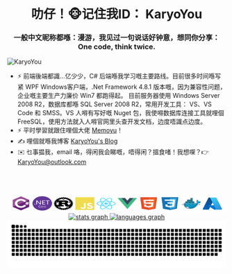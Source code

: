 <h1 align="center"> 叻仔！🐵记住我ID： KaryoYou </h1>
<h3 align="center"> 一般中文昵称都喺：漫游，我见过一句说话好钟意，想同你分享：One code, think twice.</h3>

<p align="left"> <img src="https://komarev.com/ghpvc/?username=KaryoYou&label=%20%20%20%20执返剂↝%20%20%20%20&color=0e75b6&style=flat" alt="KaryoYou" />

  - ⚡ 前端後端都識...亿少少，C# 后端喺我学习嘅主要路线。目前很多时间喺写紧 WPF Windows客户端，.Net Framework 4.8.1 版本嘅，因为兼容性问题，企业嘅主要生产力廉价 Win7 都跑得起。 目前服务器使用 Windows Server 2008 R2，数据库都喺 SQL Server 2008 R2，常用开发工具： VS、VS Code 和 SMSS。VS 人嘚有写好嘅 Nuget 包，我使嘚数据库连接工具就哩個 FreeSQL，使用方法就入人嘚官网里头查开发文档，边度唔識点边度。
  - ⚡ 平时學習就跟住哩個大佬 <a href="https://github.com/Memoyu" target="_blank">Memoyu</a>！
  - ✍️ 哩個就喺我博客 <a href="https://www.cnblogs.com/KaryoYou" target="_blank">KaryoYou's Blog</a>
  - ✉️ 乜事揾我，email 咯，得闲我会睇嘅，唔得闲？搵食啫！我想㗎？👉 KaryoYou@outlook.com

</br>
</br>
</br>

<!--技能图标-->
<div align="center">
   <img align="center" alt="csharp" height="33" width="45" src="https://raw.githubusercontent.com/devicons/devicon/master/icons/csharp/csharp-original.svg">
   <img align="center" alt="dotnetcore" height="33" width="45" src="https://raw.githubusercontent.com/devicons/devicon/master/icons/dotnetcore/dotnetcore-original.svg">
   <img align="center" alt="rust" height="30" width="45" src="https://raw.githubusercontent.com/devicons/devicon/master/icons/rust/rust-original.svg">
  <img align="center" alt="javascript" height="30" width="45" src="https://raw.githubusercontent.com/devicons/devicon/master/icons/javascript/javascript-plain.svg">
  <img align="center" alt="react" height="30" width="45" src="https://raw.githubusercontent.com/devicons/devicon/master/icons/react/react-original.svg">
  <img align="center" alt="vuejs" height="30" width="45" src="https://raw.githubusercontent.com/devicons/devicon/master/icons/vuejs/vuejs-original.svg">
  <img align="center" alt="html5" height="30" width="45" src="https://raw.githubusercontent.com/devicons/devicon/master/icons/html5/html5-original.svg">  
  <img align="center" alt="css3" height="30" width="45" src="https://raw.githubusercontent.com/devicons/devicon/master/icons/css3/css3-original.svg">
    <img align="center" alt="docker" height="45" width="45" src="https://raw.githubusercontent.com/devicons/devicon/master/icons/docker/docker-original.svg">
    <img align="center" alt="azure" height="30" width="45" src="https://raw.githubusercontent.com/devicons/devicon/master/icons/azure/azure-original.svg">
</div>

<!--github 数据统计-->
<div align="center">
  <a href="https://github.com/KaryoYou" target="_blank">
    <img src="https://github-readme-stats.vercel.app/api?username=KaryoYou&hide_title=true&hide_border=ture&layout=compact"  height="150" alt="stats graph"  />
    <img src="https://github-readme-stats.vercel.app/api/top-langs?username=KaryoYou&hide_title=true&hide_border=ture&layout=compact" height="150" alt="languages graph"  />
   </a>
</div>

<!--提交记录贪吃蛇-->
<div align="center">
<img align="center" alt="snake" src="https://raw.githubusercontent.com/KaryoYou/KaryoYou/output/github-contribution-grid-snake.svg">
</div>
